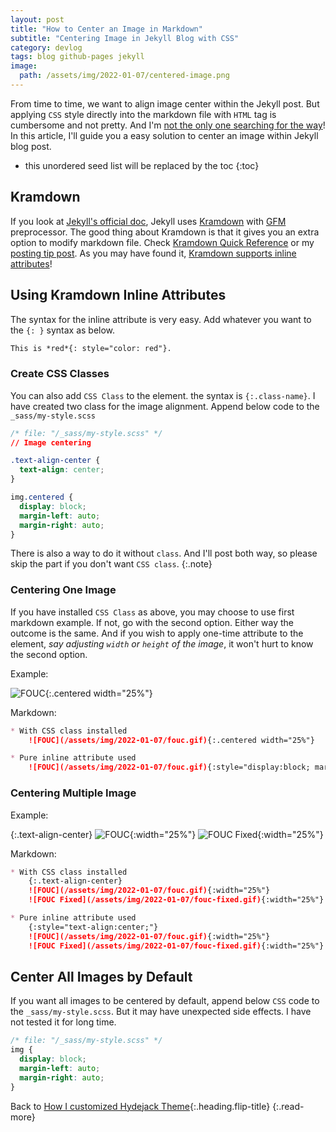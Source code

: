 ```yaml
---
layout: post
title: "How to Center an Image in Markdown"
subtitle: "Centering Image in Jekyll Blog with CSS"
category: devlog
tags: blog github-pages jekyll
image:
  path: /assets/img/2022-01-07/centered-image.png
---
```


From time to time, we want to align image center within the Jekyll post. But applying `CSS` style directly into the
markdown file with `HTML` tag is cumbersome and not pretty. And I'm [not the only one searching for the way]!
In this article, I'll guide you a easy solution to center an image within Jekyll blog post.

[not the only one searching for the way]: https://stackoverflow.com/questions/23819197/jekyll-blog-post-centering-images

<!--more-->

* this unordered seed list will be replaced by the toc
{:toc}

## Kramdown

If you look at [Jekyll's official doc], Jekyll uses [Kramdown] with [GFM] preprocessor. The good thing about Kramdown is
that it gives you an extra option to modify markdown file. Check [Kramdown Quick Reference] or my [posting tip post].
As you may have found it, [Kramdown supports inline attributes]!

[Jekyll's official doc]: https://jekyllrb.com/docs/configuration/markdown/
[Kramdown]: https://kramdown.gettalong.org/quickref.html
[GFM]: https://github.com/kramdown/parser-gfm
[Kramdown Quick Reference]: https://kramdown.gettalong.org/quickref.html
[posting tip post]: https://lazyren.github.io/devlog/hydejack-post-writing-tips-tricks.html
[Kramdown supports inline attributes]: https://kramdown.gettalong.org/quickref.html#inline-attributes

## Using Kramdown Inline Attributes

The syntax for the inline attribute is very easy. Add whatever you want to the `{: }` syntax as below.

```markdown
This is *red*{: style="color: red"}.
```

### Create CSS Classes

You can also add `CSS Class` to the element. the syntax is `{:.class-name}`. I have created two class for the image
alignment. Append below code to the `_sass/my-style.scss`

```css
/* file: "/_sass/my-style.scss" */
// Image centering

.text-align-center {
  text-align: center;
}

img.centered {
  display: block;
  margin-left: auto;
  margin-right: auto;
}
```

There is also a way to do it without `class`. And I'll post both way, so please skip the part if you don't want
`CSS class`.
{:.note}

### Centering One Image

If you have installed `CSS Class` as above, you may choose to use first markdown example. If not, go with the second
option. Either way the outcome is the same. And if you wish to apply one-time attribute to the element, *say adjusting
`width` or `height` of the image*, it won't hurt to know the second option.

Example:

![FOUC](/assets/img/2022-01-07/fouc.gif){:.centered width="25%"}

Markdown:

```markdown
* With CSS class installed
    ![FOUC](/assets/img/2022-01-07/fouc.gif){:.centered width="25%"}

* Pure inline attribute used
    ![FOUC](/assets/img/2022-01-07/fouc.gif){:style="display:block; margin-left:auto; margin-right:auto" width="25%"}
```

### Centering Multiple Image

Example:

{:.text-align-center}
![FOUC](/assets/img/2022-01-07/fouc.gif){:width="25%"}
![FOUC Fixed](/assets/img/2022-01-07/fouc-fixed.gif){:width="25%"}

Markdown:

```markdown
* With CSS class installed
    {:.text-align-center}
    ![FOUC](/assets/img/2022-01-07/fouc.gif){:width="25%"}
    ![FOUC Fixed](/assets/img/2022-01-07/fouc-fixed.gif){:width="25%"}

* Pure inline attribute used
    {:style="text-align:center;"}
    ![FOUC](/assets/img/2022-01-07/fouc.gif){:width="25%"}
    ![FOUC Fixed](/assets/img/2022-01-07/fouc-fixed.gif){:width="25%"}
```

## Center All Images by Default

If you want all images to be centered by default, append below `CSS` code to the `_sass/my-style.scss`. But it may have
unexpected side effects. I have not tested it for long time.

```css
/* file: "/_sass/my-style.scss" */
img {
  display: block;
  margin-left: auto;
  margin-right: auto;
}
```

Back to [How I customized Hydejack Theme](2020-08-02-how-i-customized-hydejack-theme.md){:.heading.flip-title}
{:.read-more}
